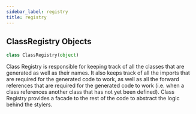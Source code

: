 ```yaml
---
sidebar_label: registry
title: registry
---
```


## ClassRegistry Objects

```python
class ClassRegistry(object)
```

Class Registry is responsible for keeping track of all the classes that are generated
as well as their names. It also keeps track of all the imports that are required for the
generated code to work, as well as all the forward references that are required
for the generated code to work (i.e. when a class references another class that has not
yet been defined). Class Registry provides a facade to the rest of the code to abstract
the logic behind the stylers.

